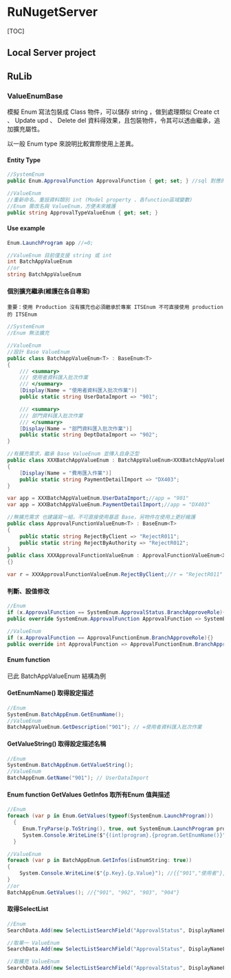 # RuNugetServer

[TOC]



## Local Server project

## RuLib

### ValueEnumBase

模擬 Enum 寫法包裝成 Class 物件，可以儲存 string ，做到處理類似 Create ct 、 Update upd 、 Delete del 資料得效果，且包裝物件，令其可以透由繼承，追加擴充屬性。

以一般 Enum type 來說明比較實際使用上差異。

#### Entity Type

```csharp
//SystemEnum 
public Enum.ApprovalFunction ApprovalFunction { get; set; } //sql 對應的是 int

//ValueEnum
//重新命名、重設資料類別 int (Model property 、各function區域變數)
//Enum 需改名與 ValueEnum，方便未來維護
public string ApprovalTypeValueEnum { get; set; } 
```

#### Use example

```csharp
Enum.LaunchProgram app //=0;

//ValueEnum 目前僅支援 string 或 int
int BatchAppValueEnum
//or
string BatchAppValueEnum 
```

#### 個別擴充繼承(維護在各自專案)

`重要：使用 Production 沒有擴充也必須繼承於專案 ITSEnum 不可直接使用 production 的 ITSEnum`

```csharp
//SystemEnum 
//Enum 無法擴充

//ValueEnum
//設計 Base ValueEnum
public class BatchAppValueEnum<T> : BaseEnum<T>
{
    /// <summary>
    /// 使用者資料匯入批次作業
    /// </summary>
    [Display(Name = "使用者資料匯入批次作業")]
    public static string UserDataImport => "901";

    /// <summary>
    /// 部門資料匯入批次作業
    /// </summary>
    [Display(Name = "部門資料匯入批次作業")]
    public static string DeptDataImport => "902";
}

//有擴充需求，繼承 Base ValueEnum 並傳入自身泛型
public class XXXBatchAppValueEnum : BatchAppValueEnum<XXXBatchAppValueEnum>
{
    [Display(Name = "費用匯入作業")]
    public static string PaymentDetailImport => "DX403";
}

var app = XXXBatchAppValueEnum.UserDataImport;//app = "901"
var app = XXXBatchAppValueEnum.PaymentDetailImport;//app = "DX403"

//無擴充需求 也建議寫一組，不可直接使用基底 Base，另物件在使用上更好維護
public class ApprovalFunctionValueEnum<T> : BaseEnum<T>
{
    public static string RejectByClient => "RejectR011";
    public static string RejectByAuthority => "RejectR012";
}
public class XXXApprovalFunctionValueEnum : ApprovalFunctionValueEnum<XXXApprovalFunctionValueEnum>
{}

var r = XXXApprovalFunctionValueEnum.RejectByClient;//r = "RejectR011"
```

#### 判斷、設值修改

```csharp
//Enum
if (x.ApprovalFunction == SystemEnum.ApprovalStatus.BranchApproveRole){}
public override SystemEnum.ApprovalFunction ApprovalFunction => SystemEnum.ApprovalFunction.BranchApproveRole;

//ValueEnum
if (x.ApprovalFunction == ApprovalFunctionEnum.BranchApproveRole){}
public override int ApprovalFunction => ApprovalFunctionEnum.BranchApproveRole;
```

#### Enum function 

已此 BatchAppValueEnum 結構為例

#### GetEnumName() 取得設定描述 

```csharp
//Enum
SystemEnum.BatchAppEnum.GetEnumName();
//ValueEnum
BatchAppValueEnum.GetDescription("901"); // =使用者資料匯入批次作業
```

#### GetValueString() 取得設定描述名稱

```csharp
//Enum
SystemEnum.BatchAppEnum.GetValueString();
//ValueEnum
BatchAppEnum.GetName("901"); // UserDataImport
```



#### Enum function GetValues GetInfos 取所有Enum 值與描述

```csharp
//Enum
foreach (var p in Enum.GetValues(typeof(SystemEnum.LaunchProgram)))
  {
     Enum.TryParse(p.ToString(), true, out SystemEnum.LaunchProgram program);
     System.Console.WriteLine($"{(int)program}.{program.GetEnumName()}");
  }

//ValueEnum
foreach (var p in BatchAppEnum.GetInfos(isEnumString: true))
{
    System.Console.WriteLine($"{p.Key}.{p.Value}"); //{{"901","使用者"},{"902","部門"}}
}
//or
BatchAppEnum.GetValues(); //{"901", "902", "903", "904"}
```

#### 取得SelectList

```csharp
//Enum
SearchData.Add(new SelectListSearchField("ApprovalStatus", DisplayNameFor<ApprovalDataIndexModel>(r => r.ApprovalStatusEnum), selectListService.GetSelectListItems(typeof(SystemEnum.ApprovalStatus)), ""));

//取單一 ValueEnum
SearchData.Add(new SelectListSearchField("ApprovalStatus", DisplayNameFor<ApprovalDataIndexModel>(r => r.ApprovalStatusEnum), selectListService.GetValueEnumSelectListItems(typeof(ApprovalStatusEnum)), ""));

//取擴充 ValueEnum
SearchData.Add(new SelectListSearchField("ApprovalStatus", DisplayNameFor<ApprovalDataIndexModel>(r => r.ApprovalStatusEnum), selectListService.GetValueEnumSelectListItems(typeof(XXXBatchAppValueEnum), typeof(BatchAppValueEnum)), ""));
```